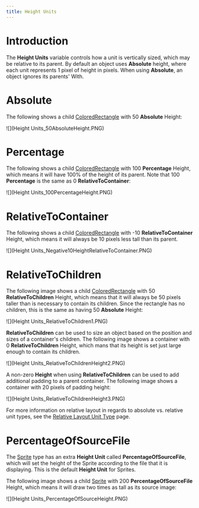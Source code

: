 ```yaml
---
title: Height Units
---
```


# Introduction

The **Height Units** variable controls how a unit is vertically sized, which may be relative to its parent. By default an object uses **Absolute** height, where each unit represents 1 pixel of height in pixels. When using **Absolute**, an object ignores its parents' With.

# Absolute

The following shows a child [ColoredRectangle](ColoredRectangle) with 50 **Absolute** Height:

![](Height Units_50AbsoluteHeight.PNG)

# Percentage

The following shows a child [ColoredRectangle](ColoredRectangle) with 100 **Percentage** Height, which means it will have 100% of the height of its parent. Note that 100 **Percentage** is the same as 0 **RelativeToContainer**:

![](Height Units_100PercentageHeight.PNG)

# RelativeToContainer

The following shows a child [ColoredRectangle](ColoredRectangle) with -10 **RelativeToContainer** Height, which means it will always be 10 pixels less tall than its parent.

![](Height Units_Negative10HeightRelativeToContainer.PNG)


# RelativeToChildren

The following image shows a child [ColoredRectangle](ColoredRectangle) with 50 **RelativeToChildren** Height, which means that it will always be 50 pixels taller than is necessary to contain its children. Since the rectangle has no children, this is the same as having 50 **Absolute** Height:

![](Height Units_RelativeToChildren1.PNG)

**RelativeToChildren** can be used to size an object based on the position and sizes of a container's children. The following image shows a container with 0 **RelativeToChildren** Height, which mans that its height is set just large enough to contain its children.

![](Height Units_RelativeToChildrenHeight2.PNG)

A non-zero **Height** when using **RelativeToChildren** can be used to add additional padding to a parent container. The following image shows a container with 20 pixels of padding height:

![](Height Units_RelativeToChildrenHeight3.PNG)

For more information on relative layout in regards to absolute vs. relative unit types, see the [Relative Layout Unit Type](Relative-Layout-Unit-Type) page.

# PercentageOfSourceFile

The [Sprite](Sprite) type has an extra **Height Unit** called **PercentageOfSourceFile**, which will set the height of the Sprite according to the file that it is displaying. This is the default **Height Unit** for Sprites.

The following image shows a child [Sprite](Sprite) with 200 **PercentageOfSourceFile** Height, which means it will draw two times as tall as its source image:

![](Height Units_PercentageOfSourceHeight.PNG)
